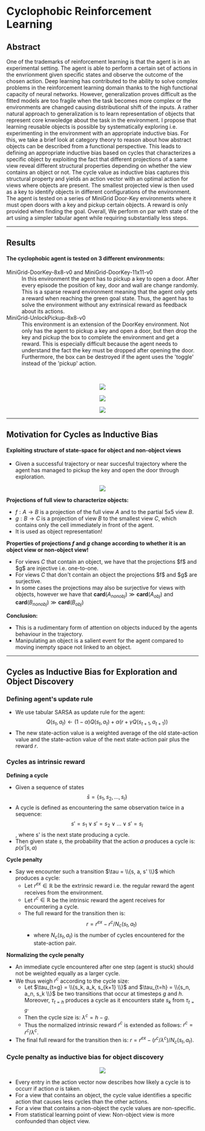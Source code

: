# Cyclophobic Reinforcement Learning

## Abstract

One of the trademarks of reinforcement learning is that the agent is in an experimental setting. The agent is able to perform a certain set of actions in the envrionment given specific states and observe the outcome of the chosen action. Deep learning has contributed to the ability to solve complex problems in the reinforcement learning domain thanks to the high functional capacity of neural networks. However, generalization proves difficult as the fitted models are too fragile when the task becomes more complex or the environments are changed causing distributional shift of the inputs. A rather natural approach to generalization is to learn representation of objects that represent core knwoledge about the task in the environment.  I propose that learning reusable objects is possible by systematically exploring i.e. experimenting in the environment with an appropriate inductive bias. For this, we take a brief look at category theory to reason about how  abstract objects can be described from a functional perspective.  This leads to defining an appropriate inductive bias based on cycles that characterizes a specific object by exploiting the fact that different projections of a same view reveal different structural properties depending on whether the view contains an object or not. The cycle value as inductive bias captures this structural property and yields an action vector with an optimal action for views where objects are present.  The smallest projected view is then used as a key to identify objects in different configurations of the environment. The agent is tested on a series of MiniGrid Door-Key environments where it must open doors with a key and pickup certain objects. A reward is only provided when finding the goal. Overall, We perform on par with state of the art using a simpler tabular agent while requiring substantially less steps.

* * *

## Results
#### The cyclophobic agent is tested on 3 different environments:
<dl>
<dt>MiniGrid-DoorKey-8x8-v0 and MiniGrid-DoorKey-11x11-v0 </dt>
<dd>In this environment the agent has to pickup a key to open a door. After every episode the position of key, door and wall are change randomly. This is a sparse reward environment meaning that the agent only gets a reward when reaching the green goal state. Thus, the agent has to solve the environment without any extrinsical reward as feedback about its actions.</dd>
<dt>MiniGrid-UnlockPickup-8x8-v0</dt>
<dd>This environment is an extension of the DoorKey environment. Not only has the agent to pickup a key and open a door, but then drop the key and pickup the box to complete the environment and get a reward. This is especially difficult because the agent needs to understand the fact the key must be dropped after opening the door. Furthermore, the box can be destroyed if the agent uses the 'toggle' instead of the 'pickup' action.</dd>
</dl>

<br>

<p align="center">
  <img src="assets/result_8x8.png">
</p>
<p align="center">
  <img src="assets/result_11x11.png">
</p>

<p align="center">
  <img src="assets/result_up_8x8.png">
</p>

* * *

## Motivation for Cycles as Inductive Bias
#### Exploiting structure of state-space for object and non-object views
- Given a successful trajectory or near succesful trajectory where the agent has managed to pickup the key and open the door through exploration.
<p align="center">
  <img src="assets/cyclemapping.png">
</p>

**Projections of full view to characterize objects:**
  - $f: A \rightarrow B$ is a projection of the full view $A$ and to the partial 5x5 view $B$. 
  - $g: B \rightarrow C$ is a projection of view $B$ to the smallest view $C$, which contains only the cell immediately in front of the agent.
  - It is used as object representation! 

**Properties of projections $f$ and $g$ change according to whether it is an object view or non-object view!**
  - For views $C$ that contain an object, we have that the projections $f\$ and $g\$ are injective i.e. one-to-one.
  - For views $C$ that don't contain an object the projections $f\$ and $g\$ are surjective.  
  - In some cases the projections may also be surjective for views with objects, however we have that $\mathbf{card}(A_{nonobj}) \gg \mathbf{card}(A_{obj})$ and  $\mathbf{card}(B_{nonobj}) \gg \mathbf{card}(B_{obj})$

**Conclusion:**
  - This is a rudimentary form of attention on objects induced by the agents behaviour in the trajectory.
  - Manipulating an object is a salient event for the agent compared to moving inempty space not linked to an object. 

* * *

## Cycles as Inductive Bias for Exploration and Object Discovery
### Defining agent's update rule
- We use tabular SARSA as update rule for the agent: $$Q(s_t, a_t) \leftarrow (1-\alpha)Q(s_t, a_t) + \alpha(r + \gamma Q\big(s_{t+1}, a_{t+1})\big)$$
- The new state-action value is a weighted average of the old state-action value and the state-action value of the next state-action pair plus the reward $r$.

### Cycles as intrinsic reward
  **Defining a cycle**
  - Given a sequence of states $$\bar{s} = \{s_1, s_2, \ldots, s_l \}$$
  - A cycle is defined as encountering the same observation twice in a sequence: $$s' = s_1 \lor s' = s_2 \lor \ldots \lor s' = s_l$$, where s' is the next state producing a cycle.
  - Then given state $s$, the probability that the action $a$ produces a cycle is: $p(s'|s, a)$
    
  **Cycle penalty**
  - Say we encounter such a transition $\tau = \\{s, a, s' \\}$ which produces a cycle: 
    - Let $r^{ex} \in \mathbb{R}$ be the extrinsic reward i.e. the regular reward the agent receives from the environment.
    - Let $r^{c} \in \mathbb{R}$ be the intrinsic reward the agent receives for encountering a cycle.
    - The full reward for the transition then is: $$r = r^{ex} - r^{c} / N_c(s_t, a_t)$$
      - where $N_c(s_t, a_t)$ is the number of cycles encountered for the state-action pair.

  **Normalizing the cycle penalty**
  - An immediate cycle encountered after one step (agent is stuck) should not be weighted equally as a larger cycle.
  - We thus weigh $r^c$ according to the cycle size:
    - Let $\tau_{t=g} = \\{s_k, a_k, s_{k+1} \\}$ and $\tau_{t=h} = \\{s_n, a_n, s_k \\}$ be two transitions that occur at timesteps $g$ and $h$. Moreover, $\tau_{t=h}$ produces a cycle as it encounters state $s_k$ from $\tau_{t=g}$.
    - Then the cycle size is: $\lambda^c = h - g$.
    - Thus the normalized intrinsic reward $r^c$ is extended as follows: $r^c = r^c / \lambda^c$.
  - The final full reward for the transition then is: $r = r^{ex} - (r^c / \lambda^c) / N_c(s_t, a_t)$.

### Cycle penalty as inductive bias for object discovery
<p align="center">
  <img src="assets/actionvector.png">
</p>

- Every entry in the action vector now describes how likely a cycle is to occurr if action $a$ is taken.
- For a view that contains an object, the cycle value identifies a specific action that causes less cycles than the other actions.  
- For a view that contains a non-object the cycle values are non-specific.
- From statistical learning point of view: Non-object view is more confounded than object view.
